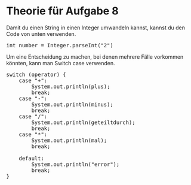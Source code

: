 # Theorie für Aufgabe 8

Damit du einen String in einen Integer umwandeln kannst, kannst du den Code von unten verwenden.
<pre>
int number = Integer.parseInt("2")
</pre>

Um eine Entscheidung zu machen, bei denen mehrere Fälle vorkommen könnten, kann man Switch case verwenden.
<pre>
switch (operator) {
    case "+":
        System.out.println(plus);
        break;
    case "-":
        System.out.println(minus);
        break;
    case "/":
        System.out.println(geteiltdurch);
        break;
    case "*":
        System.out.println(mal);
        break;

    default:
        System.out.println("error");
        break;
}
</pre>
